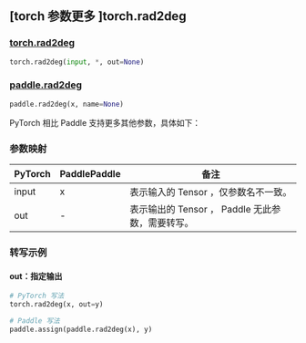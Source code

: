 ## [torch 参数更多 ]torch.rad2deg

### [torch.rad2deg](https://pytorch.org/docs/stable/generated/torch.rad2deg.html?highlight=torch+rad2deg#torch.rad2deg)

```python
torch.rad2deg(input, *, out=None)
```

### [paddle.rad2deg](https://www.paddlepaddle.org.cn/documentation/docs/zh/develop/api/paddle/rad2deg_cn.html)

```python
paddle.rad2deg(x, name=None)
```

PyTorch 相比 Paddle 支持更多其他参数，具体如下：
### 参数映射
| PyTorch       | PaddlePaddle | 备注                                                   |
| ------------- | ------------ | ------------------------------------------------------ |
| input  | x  | 表示输入的 Tensor ，仅参数名不一致。  |
| out  | -  | 表示输出的 Tensor ， Paddle 无此参数，需要转写。    |


### 转写示例
#### out：指定输出
```python
# PyTorch 写法
torch.rad2deg(x, out=y)

# Paddle 写法
paddle.assign(paddle.rad2deg(x), y)
```
